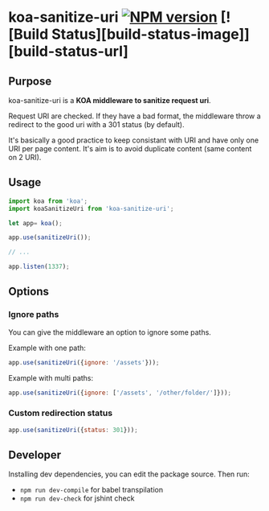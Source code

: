 koa-sanitize-uri [![NPM version][npm-image]][npm-url] [![Build Status][build-status-image]][build-status-url]
============================

## Purpose

koa-sanitize-uri is a **KOA middleware to sanitize request uri**.

Request URI are checked. If they have a bad format, the middleware throw a redirect to the good uri with a 301 status (by default).

It's basically a good practice to keep consistant with URI and have only one URI per page content. It's aim is to avoid duplicate content (same content on 2 URI).

## Usage

```js
import koa from 'koa';
import koaSanitizeUri from 'koa-sanitize-uri';

let app= koa();

app.use(sanitizeUri());

// ...

app.listen(1337);

```

## Options

### Ignore paths

You can give the middleware an option to ignore some paths.

Example with one path:

```js
app.use(sanitizeUri({ignore: '/assets'}));

```

Example with multi paths:

```js
app.use(sanitizeUri({ignore: ['/assets', '/other/folder/']}));
```

### Custom redirection status

```js
app.use(sanitizeUri({status: 301}));
```

## Developer

Installing dev dependencies, you can edit the package source. Then run:
- ```npm run dev-compile``` for babel transpilation
- ```npm run dev-check``` for jshint check


[npm-image]: https://img.shields.io/npm/v/koa-sanitize-uri.svg?style=flat
[npm-url]: https://npmjs.org/package/koa-sanitize-uri
